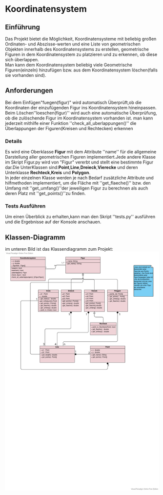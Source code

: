 # Koordinatensystem
Einführung
------------

Das Projekt bietet die Möglichkeit, Koordinatensysteme mit beliebig großen Ordinaten- und Abszisse-werten und eine Liste von geometrischen Objekten innerhalb des Koordinatensystems
zu erstellen, geometrische Figuren in dem
Koordinatensystem zu platzieren und zu erkennen, ob diese sich überlappen.<br>
Man kann dem Koordinatensystem beliebig viele Geometrische Figuren(einzeln) hinzufügen bzw. aus dem Koordinatensystem löschen(falls sie vorhanden sind).
## Anforderungen
Bei dem Einfügen"fuegen(figur)" wird automatisch Überprüft,ob die Koordinaten der einzufügenden Figur ins Koordinatensystem hineinpassen.<br>
Beim Löschen''loeschen(figur)'' wird auch eine automatische Überprüfung, ob die zulöschende Figur im Koordinatensystem vorhanden ist. 
man kann jederzeit mithilfe einer Funktion ''check_all_uberlappungen()'' die Überlappungen der Figuren(Kreisen und Rechtecken) erkennen
### Details
Es wird eine Oberklasse **Figur** mit dem Attribute ''name'' für die allgemeine Darstellung aller geometrischen Figuren  implementiert.Jede andere Klasse im Skript Figur.py wird von "Figur" vererbt und stellt eine bestimmte Figur dar.Die UnterKlassen sind:**Point**,**Line**,**Dreieck**,**Vierecke** und deren Unterklasse **Rechteck**,**Kreis** und **Polygon**.<br>
In jeder einzelnen Klasse werden je nach Bedarf zusätzliche Attribute und hilfmethoden implementiert, um die Fläche mit ''get_flaeche()'' bzw. den Umfang mit ''get_umfang()''der jeweiligen Figur zu berechnen als auch deren Platz mit ''get_points()''zu finden.
### Tests Ausführen
Um einen Überblick zu erhalten,kann man den Skript ''tests.py'' ausführen und die Ergebnisse auf der Konsole anschauen.
## Klassen-Diagramm
im unteren Bild ist das Klassendiagramm zum Projekt:<br>
![Alt-Text](./klassendiagram.png)
